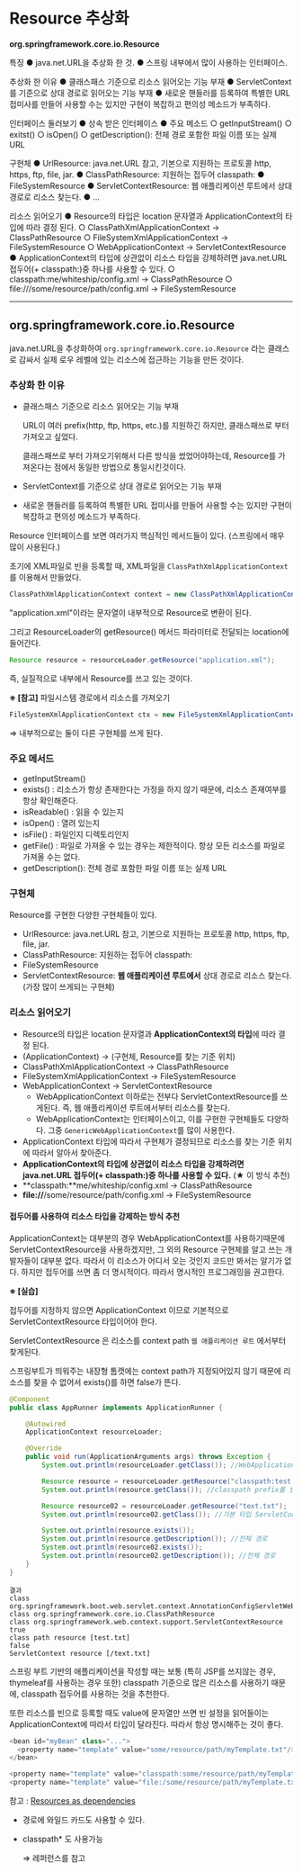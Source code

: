 # Resource 추상화

**org.springframework.core.io.Resource**

특징
	● java.net.URL을 추상화 한 것.
	● 스프링 내부에서 많이 사용하는 인터페이스.

추상화 한 이유
	● 클래스패스 기준으로 리소스 읽어오는 기능 부재
	● ServletContext를 기준으로 상대 경로로 읽어오는 기능 부재
	● 새로운 핸들러를 등록하여 특별한 URL 접미사를 만들어 사용할 수는 있지만 구현이 복잡하고 편의성 메소드가 부족하다.

인터페이스 둘러보기
	● 상속 받은 인터페이스
	● 주요 메소드
			○ getInputStream()
			○ exitst()
			○ isOpen()
			○ getDescription(): 전체 경로 포함한 파일 이름 또는 실제 URL

구현체
	● UrlResource: java.net.URL 참고, 기본으로 지원하는 프로토콜 http, https, ftp, file, jar.
	● ClassPathResource: 지원하는 접두어 classpath:
	● FileSystemResource
	● ServletContextResource: 웹 애플리케이션 루트에서 상대 경로로 리소스 찾는다.
	● ...

리소스 읽어오기
	● Resource의 타입은 location 문자열과 ApplicationContext의 타입에 따라 결정 된다.
			○ ClassPathXmlApplicationContext -> ClassPathResource
			○ FileSystemXmlApplicationContext -> FileSystemResource
			○ WebApplicationContext -> ServletContextResource
	● ApplicationContext의 타입에 상관없이 리소스 타입을 강제하려면 java.net.URL 접두어(+ classpath:)중 하나를 사용할 수 있다.
			○ classpath:me/whiteship/config.xml -> ClassPathResource
			○ file:///some/resource/path/config.xml -> FileSystemResource

---

## org.springframework.core.io.Resource

java.net.URL을 추상화하여 `org.springframework.core.io.Resource` 라는 클래스로 감싸서 실제 로우 레벨에 있는 리소스에 접근하는 기능을 만든 것이다.

### 추상화 한 이유

* 클래스패스 기준으로 리소스 읽어오는 기능 부재

  URL이 여러 prefix(http, ftp, https, etc.)를 지원하긴 하지만, 클래스패쓰로 부터 가져오고 싶었다.

  클래스패쓰로 부터 가져오기위해서 다른 방식을 썼었어야하는데, Resource를 가져온다는 점에서 동일한 방법으로 통일시킨것이다.

* ServletContext를 기준으로 상대 경로로 읽어오는 기능 부재

* 새로운 핸들러를 등록하여 특별한 URL 접미사를 만들어 사용할 수는 있지만 구현이 복잡하고 편의성 메소드가 부족하다.



Resource 인터페이스를 보면 여러가지 핵심적인 메서드들이 있다. (스프링에서 매우 많이 사용된다.)

초기에 XML파일로 빈을 등록할 때, XML파일을 `ClassPathXmlApplicationContext` 를 이용해서 만들었다.

```java
ClassPathXmlApplicationContext context = new ClassPathXmlApplicationContext("application.xml");
```

"application.xml"이라는 문자열이 내부적으로 Resource로 변환이 된다.

그리고 ResourceLoader의 getResource() 메서드 파라미터로 전달되는 location에 들어간다.

```java
Resource resource = resourceLoader.getResource("application.xml");
```

즉, 실질적으로 내부에서 Resource를 쓰고 있는 것이다.



**※ [참고]** 파일시스템 경로에서 리소스를 가져오기

```java
FileSystemXmlApplicationContext ctx = new FileSystemXmlApplicationContext("xxx.xml");
```

⇒ 내부적으로는 둘이 다른 구현체를 쓰게 된다.



### 주요 메서드

* getInputStream()
* exists() : 리소스가 항상 존재한다는 가정을 하지 않기 때문에, 리소스 존재여부를 항상 확인해준다.
* isReadable() : 읽을 수 있는지
* isOpen() : 열려 있는지
* isFile() : 파일인지 디렉토리인지
* getFile() : 파일로 가져올 수 있는 경우는 제한적이다. 항상 모든 리소스를 파일로 가져올 수는 없다.
* getDescription(): 전체 경로 포함한 파일 이름 또는 실제 URL



### 구현체

Resource를 구현한 다양한 구현체들이 있다.

* UrlResource: java.net.URL 참고, 기본으로 지원하는 프로토콜 http, https, ftp, file, jar.
* ClassPathResource: 지원하는 접두어 classpath:
* FileSystemResource
* ServletContextResource: **웹 애플리케이션 루트에서** 상대 경로로 리소스 찾는다. (가장 많이 쓰게되는 구현체)



### 리소스 읽어오기

*  Resource의 타입은 location 문자열과 **ApplicationContext의 타입**에 따라 결정 된다.
  * (ApplicationContext) → (구현체, Resource를 찾는 기준 위치)
  * ClassPathXmlApplicationContext → ClassPathResource
  * FileSystemXmlApplicationContext → FileSystemResource
  * WebApplicationContext -> ServletContextResource
    * WebApplicationContext 이하로는 전부다 ServletContextResource를 쓰게된다. 즉, 웹 애플리케이션 루트에서부터 리소스를 찾는다.
    * WebApplicationContext는 인터페이스이고, 이를 구현한 구현체들도 다양하다. 그중 `GenericWebApplicationContext`를 많이 사용한다.
  * ApplicationContext 타입에 따라서 구현체가 결정되므로 리소스를 찾는 기준 위치에 따라서 알아서 찾아준다.
*  **ApplicationContext의 타입에 상관없이 리소스 타입을 강제하려면 java.net.URL 접두어(+ classpath:)중 하나를 사용할 수 있다.** (★ 이 방식 추천)
  * **classpath:**me/whiteship/config.xml -> ClassPathResource
  * **file://**/some/resource/path/config.xml -> FileSystemResource



#### 접두어를 사용하여 리소스 타입을 강제하는 방식 추천

ApplicationContext는 대부분의 경우 WebApplicationContext를 사용하기때문에 ServletContextResource을 사용하겠지만, 그 외의 Resource 구현체를 알고 쓰는 개발자들이 대부분 없다. 따라서 이 리소스가 어디서 오는 것인지 코드만 봐서는 알기가 없다. 하지만 접두어를 쓰면 좀 더 명시적이다. 따라서 명시적인 프로그래밍을 권고한다.



**※ [실습]**

접두어를 지정하지 않으면 ApplicationContext 이므로 기본적으로 ServletContextResource 타입이어야 한다.

ServletContextResource 은 리소스를 context path `웹 애플리케이션 루트` 에서부터 찾게된다.

스프링부트가 띄워주는 내장형 톰캣에는 context path가 지정되어있지 않기 때문에 리소스를 찾을 수 없어서 exists()를 하면 false가 뜬다.

```java
@Component
public class AppRunner implements ApplicationRunner {

    @Autowired
    ApplicationContext resourceLoader;

    @Override
    public void run(ApplicationArguments args) throws Exception {
        System.out.println(resourceLoader.getClass()); //WebApplicationContext 중 하나

        Resource resource = resourceLoader.getResource("classpath:test.txt");
        System.out.println(resource.getClass()); //classpath prefix를 썼기때문에 ClassPathResource 타입

        Resource resource02 = resourceLoader.getResource("text.txt");
        System.out.println(resource02.getClass()); //기본 타입 ServletContextResource

        System.out.println(resource.exists());
        System.out.println(resource.getDescription()); //전체 경로
        System.out.println(resource02.exists());
        System.out.println(resource02.getDescription()); //전체 경로
    }
}
```

```
결과
class org.springframework.boot.web.servlet.context.AnnotationConfigServletWebServerApplicationContext
class org.springframework.core.io.ClassPathResource
class org.springframework.web.context.support.ServletContextResource
true
class path resource [test.txt]
false
ServletContext resource [/text.txt]
```



스프링 부트 기반의 애플리케이션을 작성할 때는 보통 (특히 JSP를 쓰지않는 경우, thymeleaf를 사용하는 경우 또한) classpath 기준으로 많은 리소스를 사용하기 때문에, classpath 접두어를 사용하는 것을 추천한다.



또한 리소스를 빈으로 등록할 때도 value에 문자열만 쓰면 빈 설정을 읽어들이는 ApplicationContext에 따라서 타입이 달라진다. 따라서 항상 명시해주는 것이 좋다.

```java
<bean id="myBean" class="...">
  <property name="template" value="some/resource/path/myTemplate.txt"/>
</bean>
```

```java
<property name="template" value="classpath:some/resource/path/myTemplate.txt">
<property name="template" value="file:/some/resource/path/myTemplate.txt"/>
```

참고 : [Resources as dependencies](https://docs.spring.io/spring/docs/3.0.0.M3/spring-framework-reference/html/ch05s06.html)



* 경로에 와일드 카드도 사용할 수 있다.

* classpath* 도 사용가능

  ⇒ 레퍼런스를 참고
